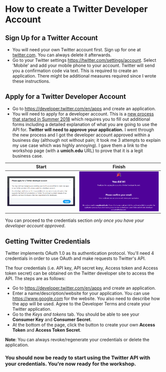 # How to create a Twitter Developer Account

## Sign Up for a Twitter Account
- You will need your own Twitter account first. Sign up for one at [twitter.com](twitter.com). You can always delete it afterwards.
- Go to your Twitter settings https://twitter.com/settings/account. Select 'Mobile' and add your mobile phone to your account. Twitter will send you a confirmation code via text. This is required to create an application. There might be additional measures required since I wrote these instructions.

## Apply for a Twitter Developer Account
- Go to https://developer.twitter.com/en/apps and create an application. 
- You will need to apply for a developer account. This is a [new process that started in Summer 2018](https://blog.twitter.com/developer/en_us/topics/tools/2018/new-developer-requirements-to-protect-our-platform.html) which requires you to fill out additional forms including a detailed explanation of what you are going to use the API for. **Twitter will need to approve your application.** I went through the new process and I got the developer account approved within a business day (although not without pain; it took me 3 attempts to explain my use case which was highly annoying). I gave them a link to the workshop page (with a **umich.edu** URL) to prove that it is a legit business case.

Start|Finish
---|---
![start screen](img/twitter_developer_acct.png)|![confirmation](img/application_confirmation.png)

You can proceed to the credentials section *only once you have your developer account approved*.

## Getting Twitter Credentials

Twitter implements OAuth 1.0 as its authentication protocol. You'll need 4 credentials in order to use OAuth and make requests to Twitter's API.

The four credentials (i.e. API key, API secret key, Access token and Access token secret) can be obtained on the Twitter developer site to access the API. The steps are as follows:

- Go to https://developer.twitter.com/en/apps and create an application. 
- Enter a name/description/website for your application. You can use https://www.google.com for the website. You also need to describe how the app will be used. Agree to the Developer Terms and create your Twitter application.
- Go to the *Keys and tokens* tab. You should be able to see your **Consumer Key** and **Consumer Secret**.
- At the bottom of the page, click the button to create your own **Access Token** and **Access Token Secret**.

**Note**: You can always revoke/regenerate your credentials or delete the application.

### You should now be ready to start using the Twitter API with your credentials. You're now ready for the workshop.
